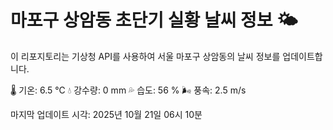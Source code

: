 
# 마포구 상암동 초단기 실황 날씨 정보 🌤️

이 리포지토리는 기상청 API를 사용하여 서울 마포구 상암동의 날씨 정보를 업데이트합니다. 

🌡️ 기온: 6.5 ℃
💧 강수량: 0 mm
💦 습도: 56 %
🌬️ 풍속: 2.5 m/s

마지막 업데이트 시각: 2025년 10월 21일 06시 10분    
